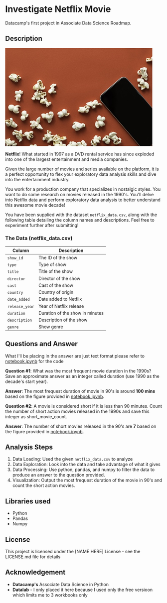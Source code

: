 # Investigate Netflix Movie
Datacamp's first project in Associate Data Science Roadmap.

## Description
![alt text](./redpopcorn.jpg)

**Netflix**! What started in 1997 as a DVD rental service has since exploded into one of the largest entertainment and media companies.

Given the large number of movies and series available on the platform, it is a perfect opportunity to flex your exploratory data analysis skills and dive into the entertainment industry.

You work for a production company that specializes in nostalgic styles. You want to do some research on movies released in the 1990's. You'll delve into Netflix data and perform exploratory data analysis to better understand this awesome movie decade!

You have been supplied with the dataset `netflix_data.csv`, along with the following table detailing the column names and descriptions. Feel free to experiment further after submitting!

### The Data (**netflix_data.csv**)
| Column | Description |
|--------|-------------|
| `show_id` | The ID of the show |
| `type` | Type of show |
| `title` | Title of the show |
| `director` | Director of the show |
| `cast` | Cast of the show |
| `country` | Country of origin |
| `date_added` | Date added to Netflix |
| `release_year` | Year of Netflix release |
| `duration` | Duration of the show in minutes |
| `description` | Description of the show |
| `genre` | Show genre |

## Questions and Answer
What I'll be placing in the answer are just text format please refer to [notebook.ipynb](./notebook.ipynb) for the code 

**Question #1**: What was the most frequent movie duration in the 1990s? Save an approximate answer as an integer called duration (use 1990 as the decade's start year).

**Answer**: The most frequest duration of movie in 90's is around **100 mins** based on the figure provided in [notebook.ipynb](./notebook.ipynb).

**Question #2**: A movie is considered short if it is less than 90 minutes. Count the number of short action movies released in the 1990s and save this integer as short_movie_count.

**Answer**: The number of short movies released in the 90's are **7** based on the figure provided in [notebook.ipynb](./notebook.ipynb).

## Analysis Steps
1. Data Loading: Used the given `netflix_data.csv` to analyze
2. Data Exploration: Look into the data and take advantage of what it gives
3. Data Processing: Use python, pandas, and numpy to filter the data to produce an answer to the question provided.
4. Visualization: Output the most frequest duration of the movie in 90's and count the short action movies.

## Libraries used
* Python
* Pandas
* Numpy

## License

This project is licensed under the [NAME HERE] License - see the LICENSE.md file for details

## Acknowledgement
* **Datacamp's** Associate Data Science in Python
* **Datalab** - I only placed it here because I used only the free versioon which limits me to 3 workbooks only




